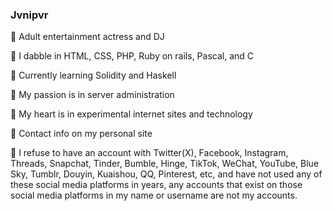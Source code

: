 ### Jvnipvr

🖤 Adult entertainment actress and DJ

🖤 I dabble in HTML, CSS, PHP, Ruby on rails, Pascal, and C

🖤 Currently learning Solidity and Haskell

🖤 My passion is in server administration

🖤 My heart is in experimental internet sites and technology

🖤 Contact info on my personal site

🖤 I refuse to have an account with Twitter(X), Facebook, Instagram, Threads, Snapchat, Tinder, Bumble, Hinge, TikTok, WeChat, YouTube, Blue Sky, Tumblr, Douyin, Kuaishou, QQ, Pinterest, etc, and have not used any of these social media platforms in years, any accounts that exist on those social media platforms in my name or username are not my accounts.
